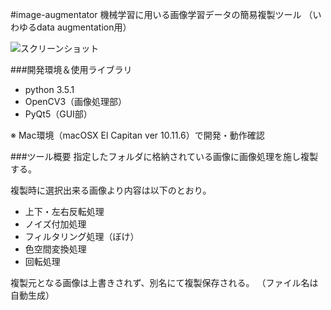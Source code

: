#image-augmentator
機械学習に用いる画像学習データの簡易複製ツール
（いわゆるdata augmentation用）

![スクリーンショット](https://cloud.githubusercontent.com/assets/16964774/18300194/ef2cb336-7501-11e6-9836-cc0539cc21a6.png)

###開発環境＆使用ライブラリ
- python 3.5.1
- OpenCV3（画像処理部）
- PyQt5（GUI部）

※ Mac環境（macOSX El Capitan ver 10.11.6）で開発・動作確認

###ツール概要
指定したフォルダに格納されている画像に画像処理を施し複製する。

複製時に選択出来る画像より内容は以下のとおり。
- 上下・左右反転処理
- ノイズ付加処理
- フィルタリング処理（ぼけ）
- 色空間変換処理
- 回転処理

複製元となる画像は上書きされず、別名にて複製保存される。
（ファイル名は自動生成）
